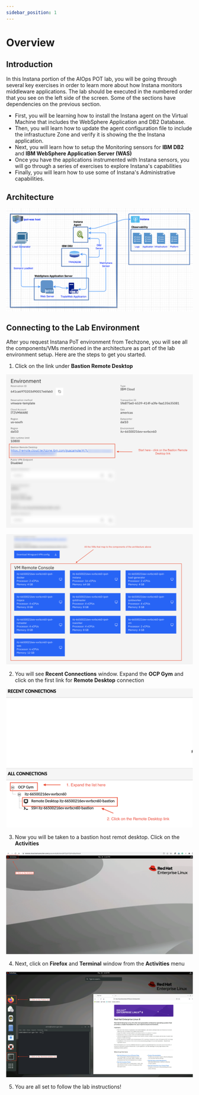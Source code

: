 ```yaml
---
sidebar_position: 1
---
```


# Overview

## Introduction

In this Instana portion of the AIOps POT lab, you will be going through several
key exercises in order to learn more about how Instana monitors middleware applications.
The lab should be executed in the numbered order that you see on the left side of the screen. 
Some of the sections have dependencies on the previous section.

- First, you will be learning how to install the Instana agent on the Virtual Machine that includes the WebSphere Application and DB2 Database.
- Then, you will learn how to update the agent configuration file to include the infrastucture Zone and verify it is showing the the Instana application.
- Next, you will learn how to setup the Monitoring sensors for **IBM DB2** and
  **IBM WebSphere Application Server \(WAS\)**
- Once you have the applications instrumented with Instana sensors, you will go
  through a series of exercises to explore Instana's capabilities
- Finally, you will learn how to use some of Instana's Administrative
  capabilities.

## Architecture


![WebSphere_DB2_Arch](images/WebSphere-DB2-Arch.png)


## Connecting to the Lab Environment

After you request Instana PoT environment from Techzone, you will see all the components/VMs mentioned in the architecture as part of the lab environment setup. Here are the steps to get you started.

1. Click on the link under **Bastion Remote Desktop**

![Lab_Env_Bastion_Host](images/lab_env_bastion_host.png)

![Lab_Env_All_VMs](images/lab_env_all_VMs.png)

2. You will see **Recent Connections** window. Expand the **OCP Gym** and click on the first link for **Remote Desktop** connection

![Lab_Env_Bastion_Host_Recent_Conections](images/lab_env_bastion_host_recent_conections.png)

3. Now you will be taken to a bastion host remot desktop. Click on the **Activities**

![Lab_Env_Bastion_Host_Recent_Conections](images/lab_env_activities_menu.png)

4. Next, click on **Firefox** and **Terminal** window from the **Activities** menu

![Lab_Env_Bastion_Host_Recent_Conections](images/lab_env_menu.png)

5. You are all set to follow the lab instructions! 
